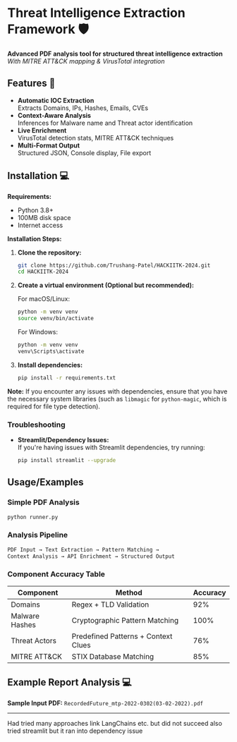 # Threat Intelligence Extraction Framework 🛡️

**Advanced PDF analysis tool for structured threat intelligence extraction**  
*With MITRE ATT&CK mapping & VirusTotal integration*

## Features 🌟

- **Automatic IOC Extraction**  
  Extracts Domains, IPs, Hashes, Emails, CVEs
- **Context-Aware Analysis**  
  Inferences for Malware name and Threat actor identification
- **Live Enrichment**  
  VirusTotal detection stats, MITRE ATT&CK techniques
- **Multi-Format Output**  
  Structured JSON, Console display, File export

## Installation 💻

**Requirements:**  
- Python 3.8+  
- 100MB disk space  
- Internet access

**Installation Steps:**

1. **Clone the repository:**
   ```bash
   git clone https://github.com/Trushang-Patel/HACKIITK-2024.git
   cd HACKIITK-2024
2. **Create a virtual environment (Optional but recommended):**
    
    For macOS/Linux:
    ```bash
    python -m venv venv
    source venv/bin/activate
    ```
    
    For Windows:
    ```bash
    python -m venv venv
    venv\Scripts\activate
    ```

3. **Install dependencies:**
    ```bash
    pip install -r requirements.txt
    ```

**Note:** If you encounter any issues with dependencies, ensure that you have the necessary system libraries (such as `libmagic` for `python-magic`, which is required for file type detection).

### Troubleshooting

- **Streamlit/Dependency Issues:**  
  If you're having issues with Streamlit dependencies, try running:
  ```bash
  pip install streamlit --upgrade

## Usage/Examples

### Simple PDF Analysis
```bash
python runner.py 
```

### Analysis Pipeline
```bash
PDF Input → Text Extraction → Pattern Matching → 
Context Analysis → API Enrichment → Structured Output
```
### Component Accuracy Table

| Component         | Method                          | Accuracy  |
|-------------------|---------------------------------|-----------|
| Domains           | Regex + TLD Validation          | 92%       |
| Malware Hashes    | Cryptographic Pattern Matching  | 100%      |
| Threat Actors     | Predefined Patterns + Context Clues | 76%  |
| MITRE ATT&CK      | STIX Database Matching          | 85%       |

## Example Report Analysis 💻

**Sample Input PDF:** `RecordedFuture_mtp-2022-0302(03-02-2022).pdf`

---
Had tried many approaches link LangChains etc. but did not succeed also tried streamlit but it ran into dependency issue



